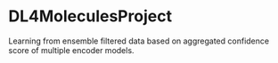 # DL4MoleculesProject
Learning from ensemble filtered data based on aggregated confidence score of multiple encoder models.
